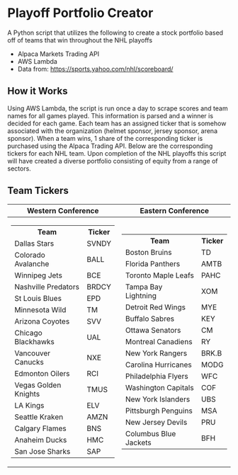 # Playoff Portfolio Creator
A Python script that utilizes the following to create a stock portfolio based off of teams that win throughout the NHL playoffs
- Alpaca Markets Trading API
- AWS Lambda
- Data from: https://sports.yahoo.com/nhl/scoreboard/

## How it Works
Using AWS Lambda, the script is run once a day to scrape scores and team names for all games played. This information is parsed and a winner is decided for each game. Each team has an assigned ticker that is somehow associated with the organization (helmet sponsor, jersey sponsor, arena sponsor). When a team wins, 1 share of the corresponding ticker is purchased using the Alpaca Trading API. Below are the corresponding tickers for each NHL team. Upon completion of the NHL playoffs this script will have created a diverse portfolio consisting of equity from a range of sectors.

## Team Tickers
|Western Conference|Eastern Conference|
|--|--|
|<table> <tr><th>Team</th><th>Ticker</th></tr><tr><td>Dallas Stars</td><td>SVNDY</td></tr> <tr><td>Colorado Avalanche</td><td>BALL</td></tr> <tr><td>Winnipeg Jets</td><td>BCE</td></tr> <tr><td>Nashville Predators</td><td>BRDCY</td></tr> <tr><td>St Louis Blues</td><td>EPD</td></tr> <tr><td>Minnesota Wild</td><td>TM</td></tr> <tr><td>Arizona Coyotes</td><td>SVV</td></tr> <tr><td>Chicago Blackhawks</td><td>UAL</td></tr> <tr><td>Vancouver Canucks</td><td>NXE</td></tr> <tr><td>Edmonton Oilers</td><td>RCI</td></tr> <tr><td>Vegas Golden Knights</td><td>TMUS</td></tr> <tr><td>LA Kings</td><td>ELV</td></tr> <tr><td>Seattle Kraken</td><td>AMZN</td></tr> <tr><td>Calgary Flames</td><td>BNS</td></tr> <tr><td>Anaheim Ducks</td><td>HMC</td></tr> <tr><td>San Jose Sharks</td><td>SAP</td></tr> </table>| <table> <tr><th>Team</th><th>Ticker</th></tr><tr><td>Boston Bruins</td><td>TD</td></tr> <tr><td>Florida Panthers</td><td>AMTB</td></tr> <tr><td>Toronto Maple Leafs</td><td>PAHC</td></tr> <tr><td>Tampa Bay Lightning</td><td>XOM</td></tr> <tr><td>Detroit Red Wings</td><td>MYE</td></tr> <tr><td>Buffalo Sabres</td><td>KEY</td></tr> <tr><td>Ottawa Senators</td><td>CM</td></tr> <tr><td>Montreal Canadiens</td><td>RY</td></tr> <tr><td>New York Rangers</td><td>BRK.B</td></tr> <tr><td>Carolina Hurricanes</td><td>MODG</td></tr> <tr><td>Philadelphia Flyers</td><td>WFC</td></tr> <tr><td>Washington Capitals</td><td>COF</td></tr> <tr><td>New York Islanders</td><td>UBS</td></tr> <tr><td>Pittsburgh Penguins</td><td>MSA</td></tr> <tr><td>New Jersey Devils</td><td>PRU</td></tr> <tr><td>Columbus Blue Jackets</td><td>BFH</td></tr> </table>|
